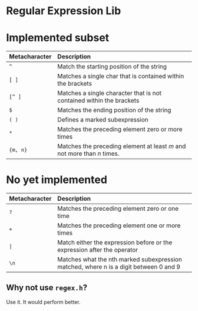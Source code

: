 # Regular Expression Lib

# Implemented subset

| Metacharacter | Description |
| :--- | :--- |
| `^` | Match the starting position of the string |
| `[ ]` | Matches a single char that is contained within the brackets |
| `[^ ]` | Matches a single character that is not contained within the brackets |
| `$` | Matches the ending position of the string |
| `( )` | Defines a marked subexpression |
| `*` | Matches the preceding element zero or more times |
| `{m, n}` | Matches the preceding element at least _m_ and not more than _n_ times. |

# No yet implemented 

| Metacharacter | Description |
| :--- | :--- |
| `?` | Matches the preceding element zero or one time |
| `+` | Matches the preceding element one or more times |
| `\|` | Match either the expression before or the expression after the operator |
| `\n` | Matches what the nth marked subexpression matched, where n is a digit between 0 and 9 |

## Why not use `regex.h`?
Use it. It would perform better.


